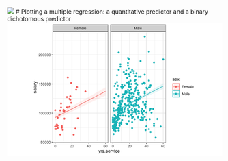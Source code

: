 <img src="https://giphy.com/gifs/gap-gap-partnergap-bebright-wSTUw3ciEpDa0">
# Plotting a multiple regression: a quantitative predictor and a binary dichotomous predictor

<img src="Plots/00000f.png">
